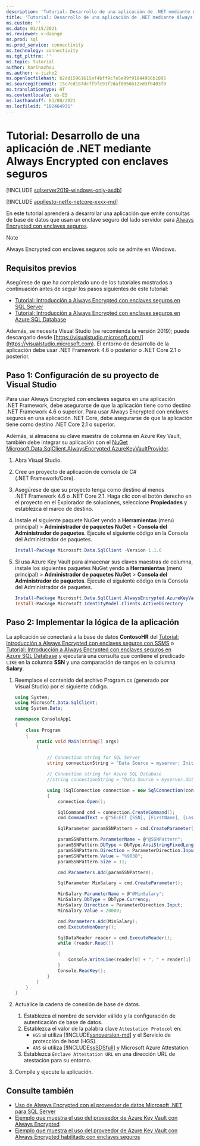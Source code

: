 ```yaml
---
description: 'Tutorial: Desarrollo de una aplicación de .NET mediante Always Encrypted con enclaves seguros'
title: 'Tutorial: Desarrollo de una aplicación de .NET mediante Always Encrypted con enclaves seguros | Microsoft Docs'
ms.custom: ''
ms.date: 01/15/2021
ms.reviewer: v-daenge
ms.prod: sql
ms.prod_service: connectivity
ms.technology: connectivity
ms.tgt_pltfrm: ''
ms.topic: tutorial
author: karinazhou
ms.author: v-jizho2
ms.openlocfilehash: b2dd15961615ef4bff9c7e5e99f91844956b1895
ms.sourcegitcommit: 15c7cd187dcff9fc91f2daf0056b12ed3f0403f0
ms.translationtype: HT
ms.contentlocale: es-ES
ms.lasthandoff: 03/08/2021
ms.locfileid: "102464931"
---
```

# <a name="tutorial-develop-a-net-application-using-always-encrypted-with-secure-enclaves"></a>Tutorial: Desarrollo de una aplicación de .NET mediante Always Encrypted con enclaves seguros

[!INCLUDE [sqlserver2019-windows-only-asdb](../../../includes/applies-to-version/sqlserver2019-windows-only-asdb.md)]

[!INCLUDE [appliesto-netfx-netcore-xxxx-md](../../../includes/appliesto-netfx-netcore-xxxx-md.md)]

En este tutorial aprenderá a desarrollar una aplicación que emite consultas de base de datos que usan un enclave seguro del lado servidor para [Always Encrypted con enclaves seguros](../../../relational-databases/security/encryption/always-encrypted-enclaves.md).

> [!NOTE]
> Always Encrypted con enclaves seguros solo se admite en Windows.

## <a name="prerequisites"></a>Requisitos previos

Asegúrese de que ha completado uno de los tutoriales mostrados a continuación antes de seguir los pasos siguientes de este tutorial:

- [Tutorial: Introducción a Always Encrypted con enclaves seguros en SQL Server](../../../relational-databases/security/tutorial-getting-started-with-always-encrypted-enclaves.md)
- [Tutorial: Introducción a Always Encrypted con enclaves seguros en Azure SQL Database](/azure/azure-sql/database/always-encrypted-enclaves-getting-started)

Además, se necesita Visual Studio (se recomienda la versión 2019); puede descargarlo desde [https://visualstudio.microsoft.com/](https://visualstudio.microsoft.com). El entorno de desarrollo de la aplicación debe usar .NET Framework 4.6 o posterior o .NET Core 2.1 o posterior.

## <a name="step-1-set-up-your-visual-studio-project"></a>Paso 1: Configuración de su proyecto de Visual Studio

Para usar Always Encrypted con enclaves seguros en una aplicación .NET Framework, debe asegurarse de que la aplicación tiene como destino .NET Framework 4.6 o superior. Para usar Always Encrypted con enclaves seguros en una aplicación .NET Core, debe asegurarse de que la aplicación tiene como destino .NET Core 2.1 o superior.

Además, si almacena su clave maestra de columna en Azure Key Vault, también debe integrar su aplicación con el [NuGet Microsoft.Data.SqlClient.AlwaysEncrypted.AzureKeyVaultProvider](https://www.nuget.org/packages/Microsoft.Data.SqlClient.AlwaysEncrypted.AzureKeyVaultProvider).

1. Abra Visual Studio.

2. Cree un proyecto de aplicación de consola de C\# (.NET Framework/Core).

3. Asegúrese de que su proyecto tenga como destino al menos .NET Framework 4.6 o .NET Core 2.1. Haga clic con el botón derecho en el proyecto en el Explorador de soluciones, seleccione **Propiedades** y establezca el marco de destino.

4. Instale el siguiente paquete NuGet yendo a **Herramientas** (menú principal) > **Administrador de paquetes NuGet** > **Consola del Administrador de paquetes**. Ejecute el siguiente código en la Consola del Administrador de paquetes.

   ```powershell
   Install-Package Microsoft.Data.SqlClient -Version 1.1.0
   ```

5. Si usa Azure Key Vault para almacenar sus claves maestras de columna, instale los siguientes paquetes NuGet yendo a **Herramientas** (menú principal) > **Administrador de paquetes NuGet** > **Consola del Administrador de paquetes**. Ejecute el siguiente código en la Consola del Administrador de paquetes.

   ```powershell
   Install-Package Microsoft.Data.SqlClient.AlwaysEncrypted.AzureKeyVaultProvider -Version 1.0.0
   Install-Package Microsoft.IdentityModel.Clients.ActiveDirectory
   ```

## <a name="step-2-implement-your-application-logic"></a>Paso 2: Implementar la lógica de la aplicación

La aplicación se conectará a la base de datos **ContosoHR** del [Tutorial: Introducción a Always Encrypted con enclaves seguros con SSMS](../../../relational-databases/security/tutorial-getting-started-with-always-encrypted-enclaves.md) o [Tutorial: Introducción a Always Encrypted con enclaves seguros en Azure SQL Database](/azure/azure-sql/database/always-encrypted-enclaves-getting-started) y ejecutará una consulta que contiene el predicado `LIKE` en la columna **SSN** y una comparación de rangos en la columna **Salary**.

1. Reemplace el contenido del archivo Program.cs (generado por Visual Studio) por el siguiente código.

    ```cs
    using System;
    using Microsoft.Data.SqlClient;
    using System.Data;

    namespace ConsoleApp1
    {
        class Program
        {
            static void Main(string[] args)
            {

                // Connection string for SQL Server
                string connectionString = "Data Source = myserver; Initial Catalog = ContosoHR; Column Encryption Setting = Enabled;Attestation Protocol = HGS; Enclave Attestation Url = http://hgs.bastion.local/Attestation; Integrated Security = true";

                // Connection string for Azure SQL Database
                //string connectionString = "Data Source = myserver.database.windows.net; Initial Catalog = ContosoHR; Column Encryption Setting = Enabled;Attestation Protocol = AAS; Enclave Attestation Url = https://myattestationprovider.uks.attest.azure.net/attest/SgxEnclave; User ID=user; Password=password";

                using (SqlConnection connection = new SqlConnection(connectionString))
                {
                    connection.Open();

                    SqlCommand cmd = connection.CreateCommand();
                    cmd.CommandText = @"SELECT [SSN], [FirstName], [LastName], [Salary] FROM [HR].[Employees] WHERE [SSN] LIKE @SSNPattern AND [Salary] > @MinSalary;";

                    SqlParameter paramSSNPattern = cmd.CreateParameter();

                    paramSSNPattern.ParameterName = @"@SSNPattern";
                    paramSSNPattern.DbType = DbType.AnsiStringFixedLength;
                    paramSSNPattern.Direction = ParameterDirection.Input;
                    paramSSNPattern.Value = "%9838";
                    paramSSNPattern.Size = 11;

                    cmd.Parameters.Add(paramSSNPattern);

                    SqlParameter MinSalary = cmd.CreateParameter();

                    MinSalary.ParameterName = @"@MinSalary";
                    MinSalary.DbType = DbType.Currency;
                    MinSalary.Direction = ParameterDirection.Input;
                    MinSalary.Value = 20000;

                    cmd.Parameters.Add(MinSalary);
                    cmd.ExecuteNonQuery();

                    SqlDataReader reader = cmd.ExecuteReader();
                    while (reader.Read())

                    {
                        Console.WriteLine(reader[0] + ", " + reader[1] + ", " + reader[2] + ", " + reader[3]);
                    }
                    Console.ReadKey();
                }
            }
        }
    }
    ```

2. Actualice la cadena de conexión de base de datos.
    1. Establezca el nombre de servidor válido y la configuración de autenticación de base de datos.
    2. Establezca el valor de la palabra clave `Attestation Protocol` en:
       - `HGS` si utiliza [!INCLUDE[ssnoversion-md](../../../includes/ssnoversion-md.md)] y el Servicio de protección de host (HGS).
       - `AAS` si utiliza [!INCLUDE[ssSDSfull](../../../includes/sssdsfull-md.md)] y Microsoft Azure Attestation.
    3. Establezca `Enclave Attestation URL` en una dirección URL de atestación para su entorno.

3. Compile y ejecute la aplicación.

## <a name="see-also"></a>Consulte también

- [Uso de Always Encrypted con el proveedor de datos Microsoft .NET para SQL Server](sqlclient-support-always-encrypted.md)
- [Ejemplo que muestra el uso del proveedor de Azure Key Vault con Always Encrypted](azure-key-vault-example.md)
- [Ejemplo que muestra el uso del proveedor de Azure Key Vault con Always Encrypted habilitado con enclaves seguros](azure-key-vault-enclave-example.md)
